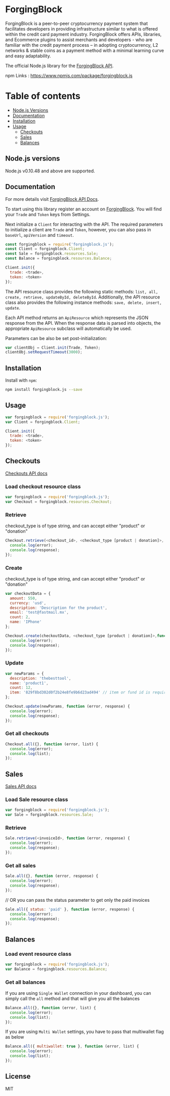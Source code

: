 # ForgingBlock

ForgingBlock is a peer-to-peer cryptocurrency payment system that facilitates developers in providing infrastructure similar to what is offered within the credit card payment industry. ForgingBlock offers APIs, libraries, and Ecommerce plugins to assist merchants and developers - who are familiar with the credit payment process – in adopting cryptocurrency, L2 networks & stable coins as a payment method with a minimal learning curve and easy adaptability.

The official Node.js library for the [ForgingBlock API](https://api.forgingblock.io/docs/).

npm Links : https://www.npmjs.com/package/forgingblock.js

# Table of contents
   * [Node.js Versions](#node.js-version)
   * [Documentation](#documentation)
   * [Installation](#installation)
   * [Usage](#usage)
      * [Checkouts](#checkouts)
      * [Sales](#sales)
      * [Balances](#balances)

## Node.js versions
Node.js v0.10.48 and above are supported.

## Documentation
For more details visit [ForgingBlock API Docs](https://api.forgingblock.io/docs/).

To start using this library register an account on [ForgingBlock](https://dash.forgingblock.io/).
You will find your ``Trade`` and ``Token`` keys from Settings.

Next initialize a ``Client`` for interacting with the API. The required parameters to initialize a client are ``Trade`` and ``Token``, however, you can also pass in ``baseUrl``, ``apiVersion``  and ``timeout``.

``` js
const forgingblock = require('forgingblock.js');
const Client = forgingblock.Client;
const Sale = forgingblock.resources.Sale;
const Balance = forgingblock.resources.Balance;

Client.init({
  trade: <trade>, 
  token: <token>
});
```

The API resource class provides the following static methods: ``list, all, create, retrieve, updateById, deleteById``.  Additionally, the API resource class also provides the following instance methods: ``save, delete, insert, update``.

Each API method returns an ``ApiResource`` which represents the JSON response from the API.
When the response data is parsed into objects, the appropriate ``ApiResource`` subclass will automatically be used.

Parameters can be also be set post-initialization:

``` js
var clientObj = Client.init(Trade, Token);
clientObj.setRequestTimeout(3000);
```


## Installation

Install with ``npm``:
``` sh
npm install forgingblock.js --save
```

## Usage
``` js
var forgingblock = require('forgingblock.js');
var Client = forgingblock.Client;

Client.init({
  trade: <trade>, 
  token: <token>
});
```
## Checkouts 
[Checkouts API docs](https://api.forgingblock.io/docs/#item-payment-urls--checkout-)


### Load checkout resource class
``` js
var forgingblock = require('forgingblock.js');
var Checkout = forgingblock.resources.Checkout;
```
### Retrieve
checkout_type is of type string, and can accept either "product" or "donation"
``` js
Checkout.retrieve(<checkout_id>, <checkout_type [product | donation]>, function (error, response) {
  console.log(error);
  console.log(response);
});
```
### Create
checkout_type is of type string, and can accept either "product" or "donation"
``` js
var checkoutData = {
  amount: 550,
  currency: 'usd',
  description: 'Description for the product',
  email: 'test@fastmail.mx',
  count: 2,
  name: 'IPhone'
};

Checkout.create(checkoutData, <checkout_type [product | donation]>,function (error, response) {
  console.log(error);
  console.log(response);
});
```
### Update
``` js
var newParams = {
  description: 'thebesttool',
  name: 'product1',
  count: 12,
  item: '829f8bd302d0f2b24e8fe9b6d23ad494' // item or fund id is required
};

Checkout.update(newParams, function (error, response) {
  console.log(error);
  console.log(response);
});
```

### Get all checkouts
``` js
Checkout.all({}, function (error, list) {
  console.log(error);
  console.log(list);
});
```
## Sales
[Sales API docs](https://api.forgingblock.io/docs/#invoices-history)

### Load Sale resource class
``` js
var forgingblock = require('forgingblock.js');
var Sale = forgingblock.resources.Sale;
```
### Retrieve
``` js
Sale.retrieve(<invoiceId>, function (error, response) {
  console.log(error);
  console.log(response);
});
```

### Get all sales
``` js
Sale.all({}, function (error, response) {
  console.log(error);
  console.log(response);
});
```
// OR you can pass the status parameter to get only the paid invoices
``` js
Sale.all({ status: 'paid' }, function (error, response) {
  console.log(error);
  console.log(response);
});
```

## Balances

### Load event resource class
``` js
var forgingblock = require('forgingblock.js');
var Balance = forgingblock.resources.Balance;
```

### Get all balances
If you are using `Single Wallet` connection in your dashboard, you can simply call the `all` method and that will give you all the balances
``` js
Balance.all({}, function (error, list) {
  console.log(error);
  console.log(list);
});
```

If you are using `Multi Wallet` settings, you have to pass that multiwallet flag as below
``` js
Balance.all({ multiwallet: true }, function (error, list) {
  console.log(error);
  console.log(list);
});
```


License
----

MIT
